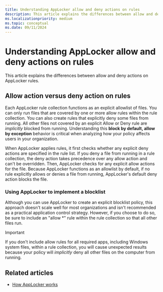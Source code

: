 ```yaml
---
title: Understanding AppLocker allow and deny actions on rules
description: This article explains the differences between allow and deny actions on AppLocker rules.
ms.localizationpriority: medium
ms.topic: conceptual
ms.date: 09/11/2024
---
```


# Understanding AppLocker allow and deny actions on rules

This article explains the differences between allow and deny actions on AppLocker rules.

## Allow action versus deny action on rules

Each AppLocker rule collection functions as an explicit allowlist of files. You can only run files that are covered by one or more allow rules within the rule collection. You can also create rules that explicitly deny some files from running. All other files not covered by an explicit Allow or Deny rule are *implicitly* blocked from running. Understanding this **block by default, allow by exception** behavior is critical when analyzing how your policy affects users in your organization.

When AppLocker applies rules, it first checks whether any explicit deny actions are specified in the rule list. If you deny a file from running in a rule collection, the deny action takes precedence over any allow action and can't be overridden. Then, AppLocker checks for any explicit allow actions for the file. Because AppLocker functions as an allowlist by default, if no rule explicitly allows or denies a file from running, AppLocker's default deny action blocks the file.

### Using AppLocker to implement a blocklist

Although you can use AppLocker to create an explicit blocklist policy, this approach doesn't scale well for most organizations and isn't recommended as a practical application control strategy. However, if you choose to do so, be sure to include an "allow \*" rule within the rule collection so that all other files run.

> [!IMPORTANT]
> If you don't include allow rules for all required apps, including Windows system files, within a rule collection, you will cause unexpected results because your policy will *implicitly* deny all other files on the computer from running.

## Related articles

- [How AppLocker works](how-applocker-works-techref.md)

